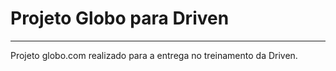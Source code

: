 # Projeto Globo para Driven

<hr>

<p>Projeto globo.com realizado para a entrega no treinamento da Driven.</p>


